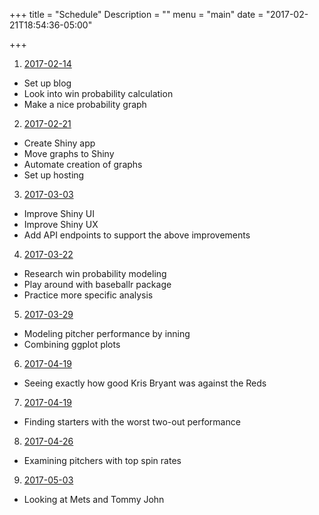 +++
title = "Schedule"
Description = ""
menu = "main"
date = "2017-02-21T18:54:36-05:00"

+++

1. [2017-02-14][1]
  * Set up blog
  * Look into win probability calculation
  * Make a nice probability graph

2. [2017-02-21][2]
  * Create Shiny app
  * Move graphs to Shiny
  * Automate creation of graphs
  * Set up hosting

3. [2017-03-03][3]
  * Improve Shiny UI
  * Improve Shiny UX
  * Add API endpoints to support the above improvements

4. [2017-03-22][4]
  * Research win probability modeling
  * Play around with baseballr package
  * Practice more specific analysis

5. [2017-03-29][5]
  * Modeling pitcher performance by inning
  * Combining ggplot plots

6. [2017-04-19][6]
  * Seeing exactly how good Kris Bryant was against the Reds

7. [2017-04-19][7]
  * Finding starters with the worst two-out performance

8. [2017-04-26][8]
  * Examining pitchers with top spin rates

9. [2017-05-03][9]
  * Looking at Mets and Tommy John


[1]: https://baseball.benbailey.me/2017/02/descriptions-and-probabilities/
[2]: https://baseball.benbailey.me/2017/02/an-app/
[3]: https://baseball.benbailey.me/2017/03/events-and-dynamic-ui/
[4]: https://baseball.benbailey.me/2017/03/carl-edwards-jr-bad-day-great-year/
[5]: https://baseball.benbailey.me/2017/03/starters-through-innings/
[6]: https://baseball.benbailey.me/2017/04/kris-bryant-reds/
[7]: https://baseball.benbailey.me/2017/04/starters-cant-finish/
[8]: https://baseball.benbailey.me/2017/04/spin-room/
[9]: https://baseball.benbailey.me/2017/05/syndergaard-next-year/
